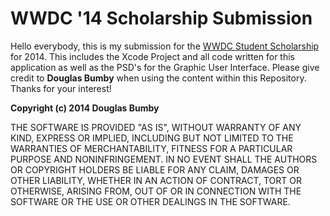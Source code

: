 WWDC '14 Scholarship Submission
=======================

Hello everybody, this is my submission for the <a href="https://developer.apple.com/wwdc/students/">WWDC Student Scholarship</a> for 2014. This includes the Xcode Project and all code written for this application as well as the PSD's for the Graphic User Interface. Please give credit to <b>Douglas Bumby</b> when using the content within this Repository. Thanks for your interest!

<b>Copyright (c) 2014 Douglas Bumby</b>

THE SOFTWARE IS PROVIDED "AS IS", WITHOUT WARRANTY OF ANY KIND, EXPRESS OR
IMPLIED, INCLUDING BUT NOT LIMITED TO THE WARRANTIES OF MERCHANTABILITY,
FITNESS FOR A PARTICULAR PURPOSE AND NONINFRINGEMENT. IN NO EVENT SHALL THE
AUTHORS OR COPYRIGHT HOLDERS BE LIABLE FOR ANY CLAIM, DAMAGES OR OTHER
LIABILITY, WHETHER IN AN ACTION OF CONTRACT, TORT OR OTHERWISE, ARISING FROM,
OUT OF OR IN CONNECTION WITH THE SOFTWARE OR THE USE OR OTHER DEALINGS IN
THE SOFTWARE.
